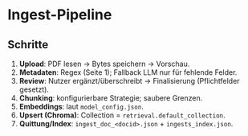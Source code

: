 # Ingest-Pipeline

## Schritte
1. **Upload**: PDF lesen → Bytes speichern → Vorschau.
2. **Metadaten**: Regex (Seite 1); Fallback LLM nur für fehlende Felder.
3. **Review**: Nutzer ergänzt/überschreibt → Finalisierung (Pflichtfelder gesetzt).
4. **Chunking**: konfigurierbare Strategie; saubere Grenzen.
5. **Embeddings**: laut `model_config.json`.
6. **Upsert (Chroma)**: Collection = `retrieval.default_collection`.
7. **Quittung/Index**: `ingest_doc_<docid>.json` + `ingests_index.json`.
